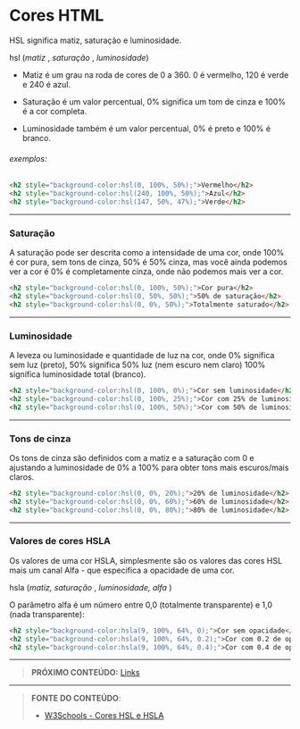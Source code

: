 # Cores HTML

HSL significa matiz, saturação e luminosidade. 

hsl (*matiz* , *saturação* , *luminosidade*)

- Matiz é um grau na roda de cores de 0 a 360. 0 é vermelho, 120 é verde e 240 é azul.

- Saturação é um valor percentual, 0% significa um tom de cinza e 100% é a cor completa.

- Luminosidade também é um valor percentual, 0% é preto e 100% é branco.

###### exemplos:

```` html
<h2 style="background-color:hsl(0, 100%, 50%);">Vermelho</h2>
<h2 style="background-color:hsl(240, 100%, 50%);">Azul</h2>
<h2 style="background-color:hsl(147, 50%, 47%);">Verde</h2>
````

---

### Saturação

A saturação pode ser descrita como a intensidade de uma cor, onde 100% é cor pura, sem tons de cinza, 50% é 50% cinza, mas você ainda podemos ver a cor é 0% é completamente cinza, onde não podemos mais ver a cor.

``` html
<h2 style="background-color:hsl(0, 100%, 50%);">Cor pura</h2>
<h2 style="background-color:hsl(0, 50%, 50%);">50% de saturação</h2>
<h2 style="background-color:hsl(0, 0%, 50%);">Totalmente saturado</h2>
```

---

### Luminosidade

A leveza ou luminosidade e quantidade de luz na cor, onde 0% significa sem luz (preto), 50% significa 50% luz (nem escuro nem claro) 100% significa luminosidade total (branco).

``` html
<h2 style="background-color:hsl(0, 100%, 0%);">Cor sem luminosidade</h2>
<h2 style="background-color:hsl(0, 100%, 25%);">Cor com 25% de luminosidade</h2>
<h2 style="background-color:hsl(0, 100%, 50%);">Cor com 50% de luminosidade</h2>
```

---

### Tons de cinza

Os tons de cinza são definidos com a matiz e a saturação com 0 e ajustando a luminosidade de 0% a 100% para obter tons mais escuros/mais claros.

``` html
<h2 style="background-color:hsl(0, 0%, 20%);">20% de luminosidade</h2>
<h2 style="background-color:hsl(0, 0%, 60%);">60% de luminosidade</h2>
<h2 style="background-color:hsl(0, 0%, 80%);">80% de luminosidade</h2>
```

---

### Valores de cores HSLA

Os valores de uma cor HSLA, simplesmente são os valores das cores HSL mais um canal Alfa - que especifica a opacidade de uma cor.

hsla (*matiz,* *saturação* , *luminosidade, alfa* )

O parâmetro alfa é um número entre 0,0 (totalmente transparente) e 1,0 (nada transparente):

``` html
<h2 style="background-color:hsla(9, 100%, 64%, 0);">Cor sem opacidade</h2>
<h2 style="background-color:hsla(9, 100%, 64%, 0.2);">Cor com 0.2 de opacidade</h2>
<h2 style="background-color:hsla(9, 100%, 64%, 0.4);">Cor com 0.4 de opacidade</h2>
```

---

> **PRÓXIMO CONTEÚDO:** [Links](conteudo/04-links)

***


> **FONTE DO CONTEÚDO**:
>
> - [W3Schools - Cores HSL e HSLA](https://www.w3schools.com/html/html_colors_hsl.asp)

